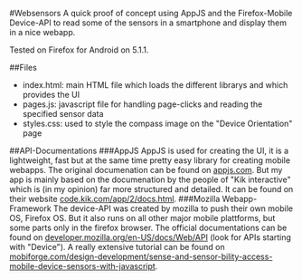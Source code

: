 #Websensors
A quick proof of concept using AppJS and the Firefox-Mobile Device-API to read some of the sensors in a 
smartphone and display them in a nice webapp.

Tested on Firefox for Android on 5.1.1.

##Files
- index.html: main HTML file which loads the different librarys and which provides the UI
- pages.js: javascript file for handling page-clicks and reading the specified sensor data
- styles.css: used to style the compass image on the "Device Orientation" page

##API-Documentations
###AppJS
AppJS is used for creating the UI, it is a lightweight, fast but at the same time pretty easy library for creating mobile
webapps. The original documenation can be found on [appjs.com](http://appjs.com/). But my app is mainly based on the 
documenation by the people of "Kik interactive" which is (in my opinion) far more structured and detailed. It can be 
found on their website [code.kik.com/app/2/docs.html](http://code.kik.com/app/2/docs.html).
###Mozilla Webapp-Framework
The device-API was created by mozilla to push their own mobile OS, Firefox OS. But it also runs on all other major mobile
plattforms, but some parts only in the firefox browser. The official documentations can be found on 
[developer.mozilla.org/en-US/docs/Web/API](https://developer.mozilla.org/en-US/docs/Web/API) (look for APIs starting with
"Device"). A really extensive tutorial can be found on 
[mobiforge.com/design-development/sense-and-sensor-bility-access-mobile-device-sensors-with-javascript](https://mobiforge.com/design-development/sense-and-sensor-bility-access-mobile-device-sensors-with-javascript).


